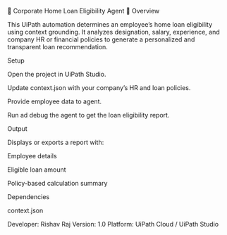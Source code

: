 🏦 Corporate Home Loan Eligibility Agent
📘 Overview

This UiPath automation determines an employee’s home loan eligibility using context grounding.
It analyzes designation, salary, experience, and company HR or financial policies to generate a personalized and transparent loan recommendation.

 Setup

Open the project in UiPath Studio.

Update context.json with your company’s HR and loan policies.

Provide employee data to agent.

Run ad debug the agent to get the loan eligibility report.

 Output

Displays or exports a report with:

Employee details

Eligible loan amount

Policy-based calculation summary

 Dependencies

context.json

Developer: Rishav Raj
Version: 1.0
Platform: UiPath Cloud / UiPath Studio
